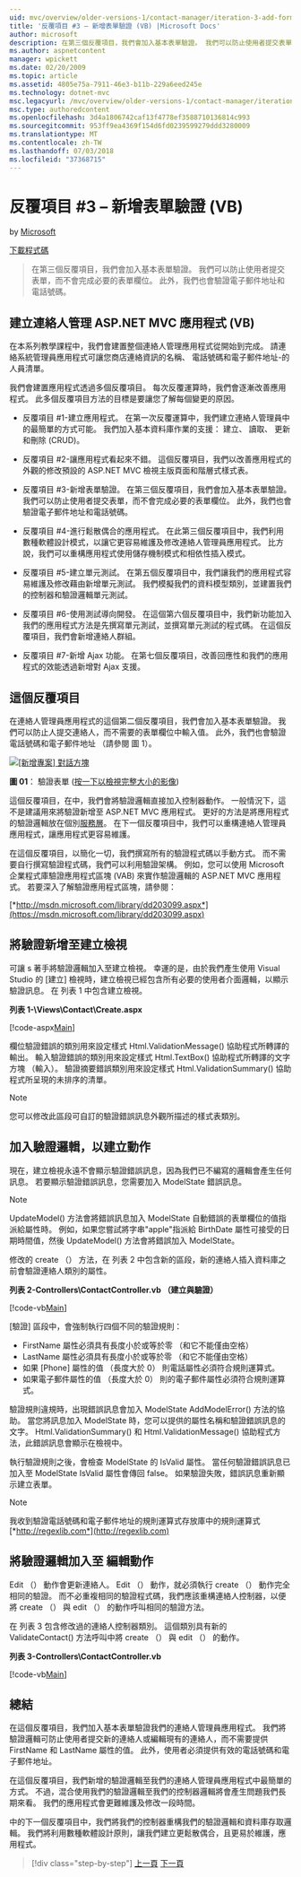 ```yaml
---
uid: mvc/overview/older-versions-1/contact-manager/iteration-3-add-form-validation-vb
title: '反覆項目 #3 – 新增表單驗證 (VB) |Microsoft Docs'
author: microsoft
description: 在第三個反覆項目，我們會加入基本表單驗證。 我們可以防止使用者提交表單，而不會完成必要的表單欄位。 我們也會驗證 emai...
ms.author: aspnetcontent
manager: wpickett
ms.date: 02/20/2009
ms.topic: article
ms.assetid: 4805e75a-7911-46e3-b11b-229a6eed245e
ms.technology: dotnet-mvc
msc.legacyurl: /mvc/overview/older-versions-1/contact-manager/iteration-3-add-form-validation-vb
msc.type: authoredcontent
ms.openlocfilehash: 3d4a1806742caf13f4778ef3588710136814c993
ms.sourcegitcommit: 953ff9ea4369f154d6fd0239599279ddd3280009
ms.translationtype: MT
ms.contentlocale: zh-TW
ms.lasthandoff: 07/03/2018
ms.locfileid: "37368715"
---
```

<a name="iteration-3--add-form-validation-vb"></a>反覆項目 #3 – 新增表單驗證 (VB)
====================
by [Microsoft](https://github.com/microsoft)

[下載程式碼](iteration-3-add-form-validation-vb/_static/contactmanager_3_vb1.zip)

> 在第三個反覆項目，我們會加入基本表單驗證。 我們可以防止使用者提交表單，而不會完成必要的表單欄位。 此外，我們也會驗證電子郵件地址和電話號碼。


## <a name="building-a-contact-management-aspnet-mvc-application-vb"></a>建立連絡人管理 ASP.NET MVC 應用程式 (VB)
  

在本系列教學課程中，我們會建置整個連絡人管理應用程式從開始到完成。 請連絡系統管理員應用程式可讓您商店連絡資訊的名稱、 電話號碼和電子郵件地址-的人員清單。

我們會建置應用程式透過多個反覆項目。 每次反覆運算時，我們會逐漸改善應用程式。 此多個反覆項目方法的目標是要讓您了解每個變更的原因。

- 反覆項目 #1-建立應用程式。 在第一次反覆運算中，我們建立連絡人管理員中的最簡單的方式可能。 我們加入基本資料庫作業的支援： 建立、 讀取、 更新和刪除 (CRUD)。

- 反覆項目 #2-讓應用程式看起來不錯。 這個反覆項目，我們以改善應用程式的外觀的修改預設的 ASP.NET MVC 檢視主版頁面和階層式樣式表。

- 反覆項目 #3-新增表單驗證。 在第三個反覆項目，我們會加入基本表單驗證。 我們可以防止使用者提交表單，而不會完成必要的表單欄位。 此外，我們也會驗證電子郵件地址和電話號碼。

- 反覆項目 #4-進行鬆散偶合的應用程式。 在此第三個反覆項目中，我們利用數種軟體設計模式，以讓它更容易維護及修改連絡人管理員應用程式。 比方說，我們可以重構應用程式使用儲存機制模式和相依性插入模式。

- 反覆項目 #5-建立單元測試。 在第五個反覆項目中，我們讓我們的應用程式容易維護及修改藉由新增單元測試。 我們模擬我們的資料模型類別，並建置我們的控制器和驗證邏輯單元測試。

- 反覆項目 #6-使用測試導向開發。 在這個第六個反覆項目中，我們新功能加入我們的應用程式方法是先撰寫單元測試，並撰寫單元測試的程式碼。 在這個反覆項目，我們會新增連絡人群組。

- 反覆項目 #7-新增 Ajax 功能。 在第七個反覆項目，改善回應性和我們的應用程式的效能透過新增對 Ajax 支援。


## <a name="this-iteration"></a>這個反覆項目

在連絡人管理員應用程式的這個第二個反覆項目，我們會加入基本表單驗證。 我們可以防止人提交連絡人，而不需要的表單欄位中輸入值。 此外，我們也會驗證電話號碼和電子郵件地址 （請參閱 圖 1）。


[![[新增專案] 對話方塊](iteration-3-add-form-validation-vb/_static/image1.jpg)](iteration-3-add-form-validation-vb/_static/image1.png)

**圖 01**： 驗證表單 ([按一下以檢視完整大小的影像](iteration-3-add-form-validation-vb/_static/image2.png))


這個反覆項目，在中，我們會將驗證邏輯直接加入控制器動作。 一般情況下，這不是建議用來將驗證新增至 ASP.NET MVC 應用程式。 更好的方法是將應用程式的驗證邏輯放在個別[服務層](http://martinfowler.com/eaaCatalog/serviceLayer.html)。 在下一個反覆項目中，我們可以重構連絡人管理員應用程式，讓應用程式更容易維護。

在這個反覆項目，以簡化一切，我們撰寫所有的驗證程式碼以手動方式。 而不需要自行撰寫驗證程式碼，我們可以利用驗證架構。 例如，您可以使用 Microsoft 企業程式庫驗證應用程式區塊 (VAB) 來實作驗證邏輯的 ASP.NET MVC 應用程式。 若要深入了解驗證應用程式區塊，請參閱：

[*http://msdn.microsoft.com/library/dd203099.aspx*](https://msdn.microsoft.com/library/dd203099.aspx)

## <a name="adding-validation-to-the-create-view"></a>將驗證新增至建立檢視

可讓 s 著手將驗證邏輯加入至建立檢視。 幸運的是，由於我們產生使用 Visual Studio 的 [建立] 檢視時，建立檢視已經包含所有必要的使用者介面邏輯，以顯示驗證訊息。 在 列表 1 中包含建立檢視。

**列表 1-\Views\Contact\Create.aspx**

[!code-aspx[Main](iteration-3-add-form-validation-vb/samples/sample1.aspx)]

欄位驗證錯誤的類別用來設定樣式 Html.ValidationMessage() 協助程式所轉譯的輸出。 輸入驗證錯誤的類別用來設定樣式 Html.TextBox() 協助程式所轉譯的文字方塊 （輸入）。 驗證摘要錯誤類別用來設定樣式 Html.ValidationSummary() 協助程式所呈現的未排序的清單。

> [!NOTE] 
> 
> 您可以修改此區段可自訂的驗證錯誤訊息外觀所描述的樣式表類別。


## <a name="adding-validation-logic-to-the-create-action"></a>加入驗證邏輯，以建立動作

現在，建立檢視永遠不會顯示驗證錯誤訊息，因為我們已不編寫的邏輯會產生任何訊息。 若要顯示驗證錯誤訊息，您需要加入 ModelState 錯誤訊息。

> [!NOTE] 
> 
> UpdateModel() 方法會將錯誤訊息加入 ModelState 自動錯誤的表單欄位的值指派給屬性時。 例如，如果您嘗試將字串"apple"指派給 BirthDate 屬性可接受的日期時間值，然後 UpdateModel() 方法會將錯誤加入 ModelState。


修改的 create （） 方法，在 列表 2 中包含新的區段，新的連絡人插入資料庫之前會驗證連絡人類別的屬性。

**列表 2-Controllers\ContactController.vb （建立與驗證）**

[!code-vb[Main](iteration-3-add-form-validation-vb/samples/sample2.vb)]

[驗證] 區段中，會強制執行四個不同的驗證規則：

- FirstName 屬性必須具有長度小於或等於零 （和它不能僅由空格）
- LastName 屬性必須具有長度小於或等於零 （和它不能僅由空格）
- 如果 [Phone] 屬性的值 （長度大於 0） 則電話屬性必須符合規則運算式。
- 如果電子郵件屬性的值 （長度大於 0） 則的電子郵件屬性必須符合規則運算式。

驗證規則違規時，出現錯誤訊息會加入 ModelState AddModelError() 方法的協助。 當您將訊息加入 ModelState 時，您可以提供的屬性名稱和驗證錯誤訊息的文字。 Html.ValidationSummary() 和 Html.ValidationMessage() 協助程式方法，此錯誤訊息會顯示在檢視中。

執行驗證規則之後，會檢查 ModelState 的 IsValid 屬性。 當任何驗證錯誤訊息已加入至 ModelState IsValid 屬性會傳回 false。 如果驗證失敗，錯誤訊息重新顯示建立表單。

> [!NOTE] 
> 
> 我收到驗證電話號碼和電子郵件地址的規則運算式存放庫中的規則運算式 [*http://regexlib.com*](http://regexlib.com)


## <a name="adding-validation-logic-to-the-edit-action"></a>將驗證邏輯加入至 編輯動作

Edit （） 動作會更新連絡人。 Edit （） 動作，就必須執行 create （） 動作完全相同的驗證。 而不必重複相同的驗證程式碼，我們應該重構連絡人控制器，以便將 create （） 與 edit （） 的動作呼叫相同的驗證方法。

在 列表 3 包含修改過的連絡人控制器類別。 這個類別具有新的 ValidateContact() 方法呼叫中將 create （） 與 edit （） 的動作。

**列表 3-Controllers\ContactController.vb**

[!code-vb[Main](iteration-3-add-form-validation-vb/samples/sample3.vb)]

## <a name="summary"></a>總結

在這個反覆項目，我們加入基本表單驗證我們的連絡人管理員應用程式。 我們將驗證邏輯可防止使用者提交新的連絡人或編輯現有的連絡人，而不需要提供 FirstName 和 LastName 屬性的值。 此外，使用者必須提供有效的電話號碼和電子郵件地址。

在這個反覆項目，我們新增的驗證邏輯至我們的連絡人管理員應用程式中最簡單的方式。 不過，混合使用我們的驗證邏輯至我們的控制器邏輯將會產生問題我們長期來看。 我們的應用程式會更難維護及修改一段時間。

中的下一個反覆項目中，我們將我們的控制器重構我們的驗證邏輯和資料庫存取邏輯。 我們將利用數種軟體設計原則，讓我們建立更鬆散偶合，且更易於維護，應用程式。

> [!div class="step-by-step"]
> [上一頁](iteration-2-make-the-application-look-nice-vb.md)
> [下一頁](iteration-4-make-the-application-loosely-coupled-vb.md)
